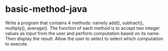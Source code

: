 # basic-method-java
Write a program that contains 4 methods: namely add(), subtract(), multiply(), average(). The function of each method is to accept two integer values as input from the user and perform computation based on its name. Then display the result. Allow the user to select to select which computation to execute.
